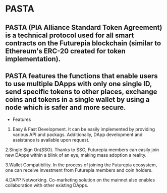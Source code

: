 # PASTA

## PASTA (PIA Alliance Standard Token Agreement) is a technical protocol used for all smart contracts on the Futurepia blockchain (similar to Ethereum's ERC-20 created for token implementation).

## PASTA features the functions that enable users to use multiple DApps with only one single ID, send specific tokens to other places, exchange coins and tokens in a single wallet by using a node which is safer and more secure.

- Features
1. Easy & Fast Development.
    It can be easily implemented by providing various API and packags. Additionally, DApp development and assistance is available upon request.

2.Single Sign On(SSO).
    Thanks to SSO, Futurepia members can easily join new DApps within a blink of an eye, making mass adoption a reality.

3.Wallet Compatibility.
    In the process of joining the Futurepia ecosystem, one can receive investment from Futurepia members and coin holders.

4.DAPP Networking.
    Co-marketing solution on the mainnet also enables collaboration with other existing DApps.

